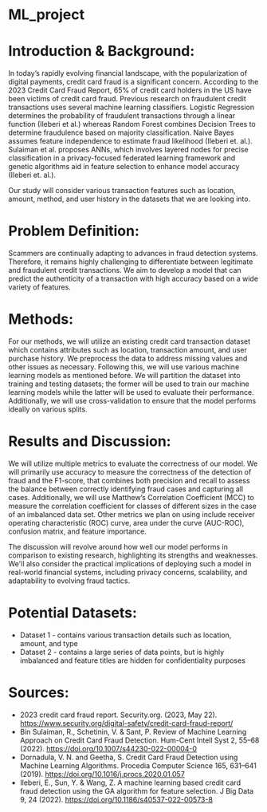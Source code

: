 # ML_project

# Introduction & Background: 
In today’s rapidly evolving financial landscape, with the popularization of digital payments, credit card fraud is a significant concern. According to the 2023 Credit Card Fraud Report, 65% of credit card holders in the US have been victims of credit card fraud. Previous research on fraudulent credit transactions uses several machine learning classifiers.  Logistic Regression determines the probability of fraudulent transactions through a linear function (Ileberi et al.) whereas Random Forest combines Decision Trees to determine fraudulence based on majority classification. Naive Bayes assumes feature independence to estimate fraud likelihood (Ileberi et. al.). Sulaiman et al. proposes ANNs, which involves layered nodes for precise classification in a privacy-focused federated learning framework and genetic algorithms aid in feature selection to enhance model accuracy (Ileberi et. al.). 

Our study will consider various transaction features such as location, amount, method, and user history in the datasets that we are looking into.

# Problem Definition:
Scammers are continually adapting to advances in fraud detection systems. Therefore, it remains highly challenging to differentiate between legitimate and fraudulent credit transactions. We aim to develop a model that can predict the authenticity of a transaction with high accuracy based on a wide variety of features. 

# Methods:
For our methods, we will utilize an existing credit card transaction dataset which contains attributes such as location, transaction amount, and user purchase history. We preprocess the data to address missing values and other issues as necessary. Following this, we will use various machine learning models as mentioned before. We will partition the dataset into training and testing datasets; the former will be used to train our machine learning models while the latter will be used to evaluate their performance. Additionally, we will use cross-validation to ensure that the model performs ideally on various splits. 

# Results and Discussion:
We will utilize multiple metrics to evaluate the correctness of our model. We will primarily use accuracy to measure the correctness of the detection of fraud and the F1-score, that combines both precision and recall to assess the balance between correctly identifying fraud cases and capturing all cases. Additionally, we will use Matthew’s Correlation Coefficient (MCC) to measure the correlation coefficient for classes of different sizes in the case of an imbalanced data set. Other metrics we plan on using include receiver operating characteristic (ROC) curve, area under the curve (AUC-ROC), confusion matrix, and feature importance. 

The discussion will revolve around how well our model performs in comparison to existing research, highlighting its strengths and weaknesses. We'll also consider the practical implications of deploying such a model in real-world financial systems, including privacy concerns, scalability, and adaptability to evolving fraud tactics. 

# Potential Datasets:
* Dataset 1 - contains various transaction details such as location, amount, and type
* Dataset 2 - contains a large series of data points, but is highly imbalanced and feature titles are hidden for confidentiality purposes

# Sources:
* 2023 credit card fraud report. Security.org. (2023, May 22). https://www.security.org/digital-safety/credit-card-fraud-report/
* Bin Sulaiman, R., Schetinin, V. & Sant, P. Review of Machine Learning Approach on Credit Card Fraud Detection. Hum-Cent Intell Syst 2, 55–68 (2022). https://doi.org/10.1007/s44230-022-00004-0
* Dornadula, V. N. and Geetha, S. Credit Card Fraud Detection using Machine Learning Algorithms. Procedia Computer Science 165, 631–641 (2019). https://doi.org/10.1016/j.procs.2020.01.057
* Ileberi, E., Sun, Y. & Wang, Z. A machine learning based credit card fraud detection using the GA algorithm for feature selection. J Big Data 9, 24 (2022). https://doi.org/10.1186/s40537-022-00573-8
